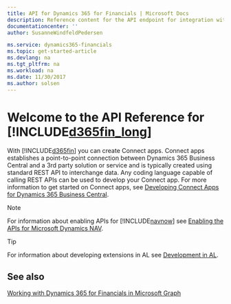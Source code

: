 ```yaml
---
title: API for Dynamics 365 for Financials | Microsoft Docs
description: Reference content for the API endpoint for integration with Dynamics 365 for Financials.
documentationcenter: ''
author: SusanneWindfeldPedersen

ms.service: dynamics365-financials
ms.topic: get-started-article
ms.devlang: na
ms.tgt_pltfrm: na
ms.workload: na
ms.date: 11/30/2017
ms.author: solsen
---
```


# Welcome to the API Reference for [!INCLUDE[d365fin_long](../includes/d365fin_long_md.md)]
With [!INCLUDE[d365fin](../includes/d365fin_md.md)] you can create Connect apps. Connect apps establishes a point-to-point connection between Dynamics 365 Business Central and a 3rd party solution or service and is typically created using standard REST API to interchange data. Any coding language capable of calling REST APIs can be used to develop your Connect app. For more information to get started on Connect apps, see [Developing Connect Apps for Dynamics 365 Business Central](../developer/devenv-develop-connect-apps.md).

> [!NOTE]  
> For information about enabling APIs for [!INCLUDE[navnow](../includes/navnow_md.md)] see [Enabling the APIs for Microsoft Dynamics NAV](../enabling-apis-for-dynamics-nav.md).

> [!TIP]  
> For information about developing extensions in AL see [Development in AL](/dev-itpro/developer/devenv-dev-overview).

## See also
[Working with Dynamics 365 for Financials in Microsoft Graph](resources/dynamics_overview.md)  
